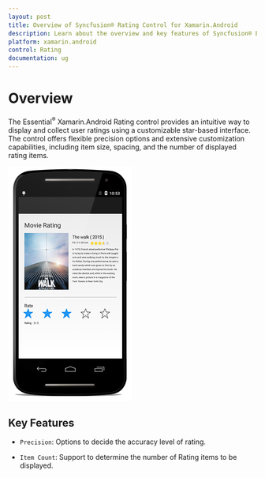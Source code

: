 ```yaml
---
layout: post
title: Overview of Syncfusion® Rating Control for Xamarin.Android
description: Learn about the overview and key features of Syncfusion® Essential® Xamarin.Android Rating Control for mobile applications.
platform: xamarin.android
control: Rating
documentation: ug
---
```


# Overview

The Essential<sup>®</sup> Xamarin.Android Rating control provides an intuitive way to display and collect user ratings using a customizable star-based interface. The control offers flexible precision options and extensive customization capabilities, including item size, spacing, and the number of displayed rating items.

![Xamarin.Android Rating Overview](images/overview.png)

## Key Features

* `Precision`: Options to decide the accuracy level of rating.

* `Item Count`: Support to determine the number of Rating items to be displayed. 

